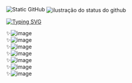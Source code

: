 <img src="https://img.shields.io/static/v1?label=Overview&message=NICOLAS&color=f8efd4&style=for-the-badge&logo=GitHub" alt="Static GitHub">

<img align='center' src="https://github-readme-stats.vercel.app/api?username=nicksyzs&show_icons=true&title_color=783c00&text_color=af552e&icon_color=783c00&bg_color=f8efd4&cache_seconds=2300" alt="ilustração do status do github">

[![Typing SVG](https://readme-typing-svg.demolab.com?font=Fira+Code&pause=1000&color=F7A04E&random=false&width=435&lines=Atualmente+estudando)](https://git.io/typing-svg)

✨![image](https://github.com/user-attachments/assets/4731b347-5685-4bfa-83c9-d4d99ce3b92e)   
✨![image](https://github.com/user-attachments/assets/32320fa6-ec96-4c38-8998-7d39ff214c51)   
✨![image](https://github.com/user-attachments/assets/2e8c59ff-2392-4073-a228-35f4977249d3)   
✨![image](https://github.com/user-attachments/assets/36ac8619-3f06-4b75-a7da-f3e971bcebb3)   
✨![image](https://github.com/user-attachments/assets/28fbfb8f-98a6-4e13-ba82-25b26c31d84c)   
✨![image](https://github.com/user-attachments/assets/72b729af-9ab9-41ce-8f3c-0cf96caa7e08)   
✨![image](https://github.com/user-attachments/assets/7dd0cf89-b6e4-4183-a23b-febae6951a0f)   
